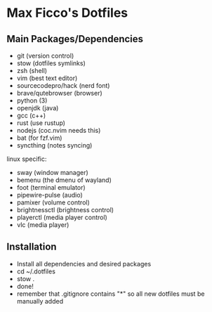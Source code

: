 # Max Ficco's Dotfiles

## Main Packages/Dependencies
- git (version control)
- stow (dotfiles symlinks)
- zsh (shell)
- vim (best text editor)
- sourcecodepro/hack (nerd font)
- brave/qutebrowser (browser)
- python (3)
- openjdk (java)
- gcc (c++)
- rust (use rustup)
- nodejs (coc.nvim needs this)
- bat (for fzf.vim)
- syncthing (notes syncing)

linux specific:
- sway (window manager)
- bemenu (the dmenu of wayland)
- foot (terminal emulator)
- pipewire-pulse (audio)
- pamixer (volume control)
- brightnessctl (brightness control)
- playerctl (media player control)
- vlc (media player)

## Installation
- Install all dependencies and desired packages
- cd ~/.dotfiles
- stow .
- done!
- remember that .gitignore contains "*" so all new dotfiles must be manually added
